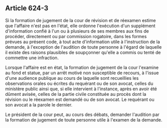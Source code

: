Article 624-3
----
Si la formation de jugement de la cour de révision et de réexamen estime que
l'affaire n'est pas en l'état, elle ordonne l'exécution d'un supplément
d'information confié à l'un ou à plusieurs de ses membres aux fins de procéder,
directement ou par commission rogatoire, dans les formes prévues au présent
code, à tout acte d'information utile à l'instruction de la demande, à
l'exception de l'audition de toute personne à l'égard de laquelle il existe des
raisons plausibles de soupçonner qu'elle a commis ou tenté de commettre une
infraction.

Lorsque l'affaire est en état, la formation de jugement de la cour l'examine au
fond et statue, par un arrêt motivé non susceptible de recours, à l'issue d'une
audience publique au cours de laquelle sont recueillies les observations orales
ou écrites du requérant ou de son avocat, celles du ministère public ainsi que,
si elle intervient à l'instance, après en avoir été dûment avisée, celles de la
partie civile constituée au procès dont la révision ou le réexamen est demandé
ou de son avocat. Le requérant ou son avocat a la parole le dernier.

Le président de la cour peut, au cours des débats, demander l'audition par la
formation de jugement de toute personne utile à l'examen de la demande.

